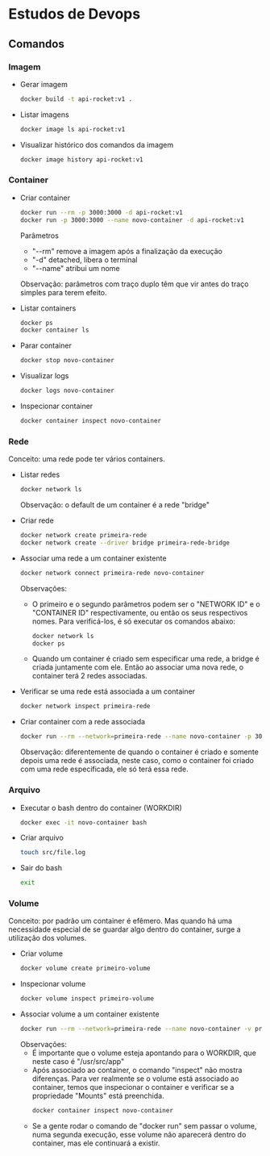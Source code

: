 # Estudos de Devops

## Comandos
### Imagem
  - Gerar imagem
    ```bash
    docker build -t api-rocket:v1 .
    ```
  - Listar imagens
    ```bash
    docker image ls api-rocket:v1
    ```
  - Visualizar histórico dos comandos da imagem
    ```bash
    docker image history api-rocket:v1
    ```
### Container
  - Criar container
    ```bash
    docker run --rm -p 3000:3000 -d api-rocket:v1
    docker run -p 3000:3000 --name novo-container -d api-rocket:v1
    ```
    Parâmetros
      - "--rm" remove a imagem após a finalização da execução
      - "-d" detached, libera o terminal
      - "--name" atribui um nome

    Observação: parâmetros com traço duplo têm que vir antes do traço simples para terem efeito.
  - Listar containers
    ```bash
    docker ps
    docker container ls
    ```
  - Parar container
    ```bash
    docker stop novo-container
    ```
  - Visualizar logs
    ```bash
    docker logs novo-container
    ```
  - Inspecionar container
    ```bash
    docker container inspect novo-container
    ```
### Rede
Conceito: uma rede pode ter vários containers.
  - Listar redes
    ```bash
    docker network ls
    ```
    Observação: o default de um container é a rede "bridge"
  - Criar rede
    ```bash
    docker network create primeira-rede
    docker network create --driver bridge primeira-rede-bridge
    ```
  - Associar uma rede a um container existente
    ```bash
    docker network connect primeira-rede novo-container
    ```
    Observações:
      - O primeiro e o segundo parâmetros podem ser o "NETWORK ID" e o "CONTAINER ID" respectivamente, ou então os seus respectivos nomes. Para verificá-los, é só executar os comandos abaixo:

        ```bash
        docker network ls
        docker ps
        ```
      - Quando um container é criado sem especificar uma rede, a bridge é criada juntamente com ele. Então ao associar uma nova rede, o container terá 2 redes associadas.

  - Verificar se uma rede está associada a um container
    ```bash
    docker network inspect primeira-rede
    ```
  - Criar container com a rede associada
    ```bash
    docker run --rm --network=primeira-rede --name novo-container -p 3000:3000 -d api-rocket:v1
    ```
    Observação: diferentemente de quando o container é criado e somente depois uma rede é associada, neste caso, como o container foi criado com uma rede especificada, ele só terá essa rede.

### Arquivo
  - Executar o bash dentro do container (WORKDIR)
    ```bash
    docker exec -it novo-container bash
    ```
  - Criar arquivo
    ```bash
    touch src/file.log
    ```
  - Sair do bash
    ```bash
    exit
    ```

### Volume
Conceito: por padrão um container é efêmero. Mas quando há uma necessidade especial de se guardar algo dentro do container, surge a utilização dos volumes.

  - Criar volume
    ```bash
    docker volume create primeiro-volume
    ```
  - Inspecionar volume
    ```bash
    docker volume inspect primeiro-volume
    ```
  - Associar volume a um container existente
    ```bash
    docker run --rm --network=primeira-rede --name novo-container -v primeiro-volume:/usr/src/app -p 3000:3000 -d api-rocket:v1
    ```
    Observações:
      - É importante que o volume esteja apontando para o WORKDIR, que neste caso é "/usr/src/app"
      - Após associado ao container, o comando "inspect" não mostra diferenças. Para ver realmente se o volume está associado ao container, temos que inspecionar o container e verificar se a propriedade "Mounts" está preenchida.
        ```bash
        docker container inspect novo-container
        ```
      - Se a gente rodar o comando de "docker run" sem passar o volume, numa segunda execução, esse volume não aparecerá dentro do container, mas ele continuará a existir.